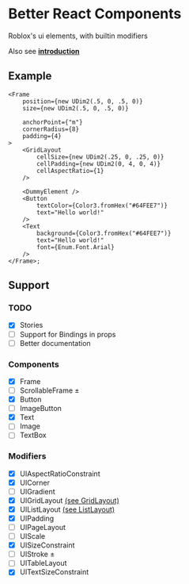 # Better React Components

Roblox's ui elements, with builtin modifiers

Also see **[introduction](docs/1_Introduction.md)**

## Example

```tsx
<Frame
	position={new UDim2(.5, 0, .5, 0)}
	size={new UDim2(.5, 0, .5, 0)}

	anchorPoint={"m"}
	cornerRadius={8}
	padding={4}
>
	<GridLayout
		cellSize={new UDim2(.25, 0, .25, 0)}
		cellPadding={new UDim2(0, 4, 0, 4)}
		cellAspectRatio={1}
	/>

	<DummyElement />
	<Button
		textColor={Color3.fromHex("#64FEE7")}
		text="Hello world!"
	/>
	<Text
		background={Color3.fromHex("#64FEE7")}
		text="Hello world!"
		font={Enum.Font.Arial}
	/>
</Frame>;
```

## Support

### TODO
- [X] Stories
- [ ] Support for Bindings in props
- [ ] Better documentation

### Components

- [X] Frame
- [ ] ScrollableFrame ±
- [X] Button
- [ ] ImageButton
- [X] Text
- [ ] Image
- [ ] TextBox

### Modifiers

- [X] UIAspectRatioConstraint
- [X] UICorner
- [ ] UIGradient
- [X] UIGridLayout [(see GridLayout)](src/components/GridLayout.tsx)
- [X] UIListLayout [(see ListLayout)](src/components/ListLayout.tsx)
- [X] UIPadding
- [ ] UIPageLayout
- [ ] UIScale
- [X] UISizeConstraint
- [ ] UIStroke ±
- [ ] UITableLayout
- [x] UITextSizeConstraint
